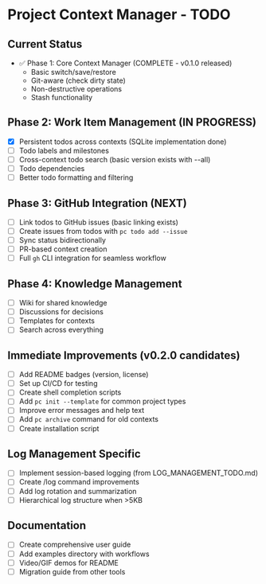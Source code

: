# Project Context Manager - TODO

## Current Status
- ✅ Phase 1: Core Context Manager (COMPLETE - v0.1.0 released)
  - Basic switch/save/restore
  - Git-aware (check dirty state)
  - Non-destructive operations
  - Stash functionality

## Phase 2: Work Item Management (IN PROGRESS)
- [x] Persistent todos across contexts (SQLite implementation done)
- [ ] Todo labels and milestones
- [ ] Cross-context todo search (basic version exists with --all)
- [ ] Todo dependencies
- [ ] Better todo formatting and filtering

## Phase 3: GitHub Integration (NEXT)
- [ ] Link todos to GitHub issues (basic linking exists)
- [ ] Create issues from todos with `pc todo add --issue`
- [ ] Sync status bidirectionally
- [ ] PR-based context creation
- [ ] Full `gh` CLI integration for seamless workflow

## Phase 4: Knowledge Management
- [ ] Wiki for shared knowledge
- [ ] Discussions for decisions
- [ ] Templates for contexts
- [ ] Search across everything

## Immediate Improvements (v0.2.0 candidates)
- [ ] Add README badges (version, license)
- [ ] Set up CI/CD for testing
- [ ] Create shell completion scripts
- [ ] Add `pc init --template` for common project types
- [ ] Improve error messages and help text
- [ ] Add `pc archive` command for old contexts
- [ ] Create installation script

## Log Management Specific
- [ ] Implement session-based logging (from LOG_MANAGEMENT_TODO.md)
- [ ] Create /log command improvements
- [ ] Add log rotation and summarization
- [ ] Hierarchical log structure when >5KB

## Documentation
- [ ] Create comprehensive user guide
- [ ] Add examples directory with workflows
- [ ] Video/GIF demos for README
- [ ] Migration guide from other tools